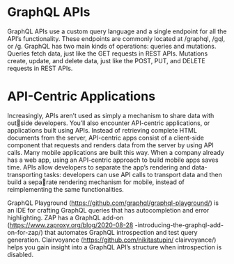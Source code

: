  # GraphQL APIs

 GraphQL APIs use a custom query language and a single endpoint 
for all the API’s functionality. These endpoints are commonly located at /graphql, /gql, or /g. GraphQL has two main kinds of operations: queries 
and mutations. Queries fetch data, just like the GET requests in REST APIs.
Mutations create, update, and delete data, just like the POST, PUT, and 
DELETE requests in REST APIs.


# API-Centric Applications
Increasingly, APIs aren’t used as simply a mechanism to share data with outside developers. You’ll also encounter API-centric applications, or applications 
built using APIs. Instead of retrieving complete HTML documents from the 
server, API-centric apps consist of a client-side component that requests and 
renders data from the server by using API calls. Many mobile applications are built this way. When a company already has 
a web app, using an API-centric approach to build mobile apps saves time. 
APIs allow developers to separate the app’s rendering and data-transporting 
tasks: developers can use API calls to transport data and then build a separate rendering mechanism for mobile, instead of reimplementing the same 
functionalities.

GraphQL Playground (https://github.com/graphql/graphql-playground/) is 
an IDE for crafting GraphQL queries that has autocompletion and error 
highlighting.
ZAP has a GraphQL add-on (https://www.zaproxy.org/blog/2020-08-28
-introducing-the-graphql-add-on-for-zap/) that automates GraphQL introspection and test query generation. Clairvoyance (https://github.com/nikitastupin/
clairvoyance/) helps you gain insight into a GraphQL API’s structure when 
introspection is disabled.

